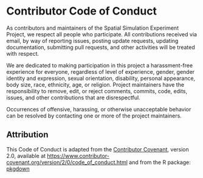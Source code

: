 # Contributor Code of Conduct

As contributors and maintainers of the Spatial Simulation Experiment Project, we respect all people who participate. All contributions received via email, by way of reporting issues, posting update requests, updating documentation, submitting pull requests, and other activities will be treated with respect.

We are dedicated to making participation in this project a harassment-free experience for everyone, regardless of level of experience, gender, gender identity and expression, sexual orientation, disability, personal appearance, body size, race, ethnicity, age, or religion.
Project maintainers have the responsibility to remove, edit, or reject comments, commits, code, edits, issues, and other contributions that are disrespectful. 

Occurrences of offensive, harassing, or otherwise unacceptable behavior can be resolved by contacting one or more of the project maintainers.

## Attribution

This Code of Conduct is adapted from the [Contributor Covenant][homepage],
version 2.0, available at
https://www.contributor-covenant.org/version/2/0/code_of_conduct.html
and from the R package: [pkgdown][page]

[page]: https://pkgdown.r-lib.org/CODE_OF_CONDUCT.html
[homepage]: https://www.contributor-covenant.org
